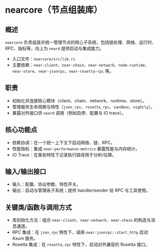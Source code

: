 # nearcore（节点组装库）

## 概述
`nearcore` 负责组装并统一管理节点的核心子系统，包括链处理、网络、运行时、RPC、指标等，向上为 `neard` 提供启动与集成能力。

- 入口文件：`nearcore/src/lib.rs`
- 主要依赖：`near-client`、`near-chain`、`near-network`、`node-runtime`、`near-store`、`near-jsonrpc`、`near-rosetta-rpc` 等。

## 职责
- 初始化并连接核心模块（client、chain、network、runtime、store）。
- 管理服务生命周期与特性（`json_rpc`、`rosetta_rpc`、`sandbox`、`nightly`）。
- 暴露对外接口供 `neard` 调用（例如启停、配置与 IO trace）。

## 核心功能点
- 依赖协调：在一个统一上下文下启动网络、链、RPC。
- 性能指标：集成 `near-performance-metrics` 暴露性能与内存统计。
- IO Trace：在某些特性下记录执行路径用于分析/估算。

## 输入/输出接口
- 输入：配置、协议参数、特性开关。
- 输出：启动与管理各子系统；提供 handler/sender 给 RPC 与工具使用。

## 关键类/函数与调用方式
- 库初始化方法：组合 `near-client`、`near-network`、`near-chain` 的构造与消息通道。
- RPC 集成：在 `json_rpc` 特性下，调用 `near-jsonrpc::start_http` 启动 Axum 服务。
- Rosetta 集成：在 `rosetta_rpc` 特性下，启动对外兼容的 Rosetta 接口。